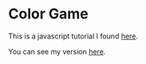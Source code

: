 # Color Game

This is a javascript tutorial I found [here](https://medium.freecodecamp.org/learn-how-to-manipulate-the-dom-by-building-a-simple-javascript-color-game-1a3aec1d109a).

You can see my version [here](https://timothy-wilson.github.io/color-game/).